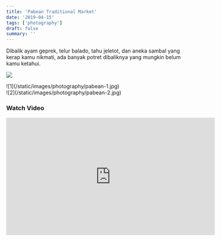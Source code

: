 ```yaml
---
title: 'Pabean Traditional Market'
date: '2019-04-15'
tags: ['photography']
draft: false
summary: ''
---
```


Dibalik ayam geprek, telur balado, tahu jeletot, dan aneka sambal yang kerap kamu nikmati, ada banyak potret dibaliknya yang mungkin belum kamu ketahui.

![](/static/images/photography/pabean-3.jpg)

<div className="flex flex-wrap -mx-2 overflow-hidden xl:-mx-2">
  <div className="my-1 px-2 w-full overflow-hidden xl:my-1 xl:px-2 xl:w-1/2">
    ![1](/static/images/photography/pabean-1.jpg)
  </div>
  <div className="my-1 px-2 w-full overflow-hidden xl:my-1 xl:px-2 xl:w-1/2">
    ![2](/static/images/photography/pabean-2.jpg)
  </div>
</div>

### Watch Video


<iframe width="560" height="315" src="https://www.youtube.com/embed/-WyPBKKAL1Q?start=979" title="YouTube video player" frameBorder="0" allow="accelerometer; autoplay; clipboard-write; encrypted-media; gyroscope; picture-in-picture" allowFullScreen></iframe>